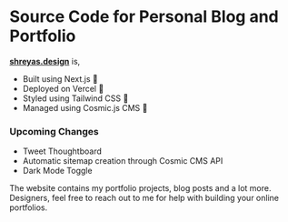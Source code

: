 # Source Code for Personal Blog and Portfolio

**[shreyas.design](https//:shreyas.design)** is,

* Built using Next.js 🎉
* Deployed on Vercel 🚀
* Styled using Tailwind CSS 🎨
* Managed using Cosmic.js CMS 📝

### Upcoming Changes 
* Tweet Thoughtboard
* Automatic sitemap creation through Cosmic CMS API
* Dark Mode Toggle

The website contains my portfolio projects, blog posts and a lot more. Designers, feel free to reach out to me for help with building your online portfolios.
